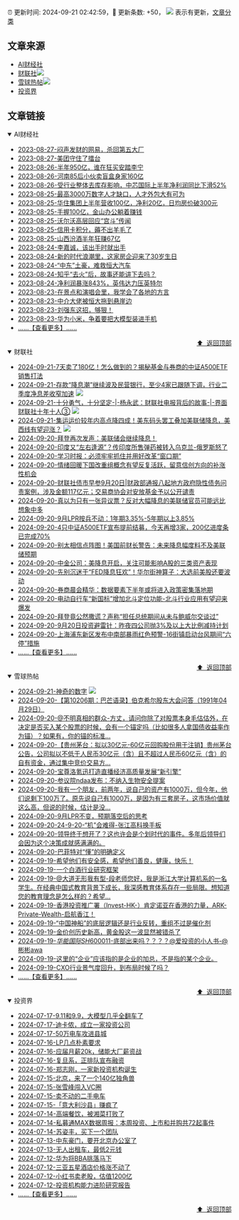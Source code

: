 ##

:alarm_clock: 更新时间: 2024-09-21 02:42:59，:rocket: 更新条数: +50， ![](/assets/dot.png) 表示有更新，[文章分类](/TAGS.md)

## 文章来源

- [AI财经社](#ai财经社)  
- [财联社](#财联社)![](/assets/dot.png)   
- [雪球热帖](#雪球热帖)![](/assets/dot.png)   
- [投资界](#投资界)  

## 文章链接

<details open>
<summary id="ai财经社">
 AI财经社
</summary>


- [2023-08-27-闷声发财的网易，杀回第五大厂](https://www.aicaijing.com.cn/article/18610)  
- [2023-08-27-美团守住了擂台](https://www.aicaijing.com.cn/article/18611)  
- [2023-08-26-半年950亿，谁在狂买安踏李宁](https://www.aicaijing.com.cn/article/18607)  
- [2023-08-26-河南85后小伙卖盲盒身家160亿](https://www.aicaijing.com.cn/article/18608)  
- [2023-08-26-受行业整体去库存影响，中芯国际上半年净利润同比下滑52%](https://www.aicaijing.com.cn/article/18609)  
- [2023-08-25-最高3000万数字人才缺口，人才外包大有可为](https://www.aicaijing.com.cn/article/18601)  
- [2023-08-25-华住集团上半年营收100亿，净利20亿，日均房价破300元](https://www.aicaijing.com.cn/article/18602)  
- [2023-08-25-手握100亿，金山办公躺着赚钱](https://www.aicaijing.com.cn/article/18603)  
- [2023-08-25-沃尔沃高层回应“宫斗”传闻](https://www.aicaijing.com.cn/article/18604)  
- [2023-08-25-信用卡积分，薅不出羊毛了](https://www.aicaijing.com.cn/article/18605)  
- [2023-08-25-山西汾酒半年狂赚67亿](https://www.aicaijing.com.cn/article/18606)  
- [2023-08-24-李嘉诚，该出手时就出手](https://www.aicaijing.com.cn/article/18596)  
- [2023-08-24-新的时代浪潮里，这家房企迎来了30岁生日](https://www.aicaijing.com.cn/article/18597)  
- [2023-08-24-“中东”土豪，难救恒大汽车](https://www.aicaijing.com.cn/article/18598)  
- [2023-08-24-知乎“去火”后，故事还能讲下去吗？](https://www.aicaijing.com.cn/article/18599)  
- [2023-08-24-净利润暴涨843%，英伟达力压英特尔](https://www.aicaijing.com.cn/article/18600)  
- [2023-08-23-在景点和演唱会里，我学会了各地的方言](https://www.aicaijing.com.cn/article/18591)  
- [2023-08-23-中介大佬被恒大拖到悬崖边](https://www.aicaijing.com.cn/article/18592)  
- [2023-08-23-刘强东这招，够狠！](https://www.aicaijing.com.cn/article/18593)  
- [2023-08-23-华为小米，争着要把大模型装进手机](https://www.aicaijing.com.cn/article/18594)  
- [......【查看更多】......](/details/AI财经社.md)

<div align="right"><a href="#文章来源">⬆ &nbsp;返回顶部</a></div>
</details>

<details open>
<summary id="财联社">
 财联社
</summary>


- [2024-09-21-7天卖了180亿！怎么做到的？揭秘基金与券商的中证A500ETF销售打法](https://www.cls.cn/detail/1804996)  
- [2024-09-21-存款“降息潮”继续波及民营银行，至少4家已跟随下调，行业二季度净息差收窄加速](https://www.cls.cn/detail/1805011) ![](/assets/new.png)  
- [2024-09-21-十分勇气，十分坚定-|-杨永武：财联社电报背后的故事-|-界面财联社十年十人③](https://www.cls.cn/detail/1804100) ![](/assets/new.png)  
- [2024-09-21-集运运价较年内高点降四成！美东码头罢工叠加美联储降息，美西线有望迎涨？](https://www.cls.cn/detail/1805026) ![](/assets/new.png)  
- [2024-09-20-拜登再次发声：美联储会继续降息！](https://www.cls.cn/detail/1803968)  
- [2024-09-20-印度又“左右逢源”？传印度所售弹药被转入乌克兰-俄罗斯怒了](https://www.cls.cn/detail/1803959)  
- [2024-09-20-学习时报：必须牢牢抓住并用好改革“窗口期”](https://www.cls.cn/detail/1803894)  
- [2024-09-20-情绪回暖下国改重组概念有望反复活跃，留意信创方向的补涨性机会](https://www.cls.cn/detail/1803890)  
- [2024-09-20-财联社债市早参9月20日|财政部通报八起地方政府隐性债务问责案例，涉及金额117亿元；交易商协会对安放基金予以公开谴责](https://www.cls.cn/detail/1803811)  
- [2024-09-20-真以为只有一张异议票？反对大幅降息的美联储官员可能远比想象中多](https://www.cls.cn/detail/1803885)  
- [2024-09-20-9月LPR按兵不动：1年期3.35%-5年期以上3.85%](https://www.cls.cn/detail/1803876)  
- [2024-09-20-4只中证A500ETF宣布提前结募，今天再增3家，200亿进度条已完成70%](https://www.cls.cn/detail/1803868)  
- [2024-09-20-别太相信点阵图！美国前财长警告：未来降息幅度料不及美联储预期](https://www.cls.cn/detail/1803826)  
- [2024-09-20-中金公司：美降息开启，关注可能影响A股的三类资产表现](https://www.cls.cn/detail/1803830)  
- [2024-09-20-先别沉迷于“FED降息狂欢”！华尔街神算子：大选前美股还要波动](https://www.cls.cn/detail/1803815)  
- [2024-09-20-券商晨会精华：数据要素下半年或将进入政策密集落地期](https://www.cls.cn/detail/1803801)  
- [2024-09-20-电动自行车“新国标”增加北斗定位功能-北斗行业应用有望迎来爆发](https://www.cls.cn/detail/1803785)  
- [2024-09-20-拜登竟公然撒谎？声称“担任总统期间从未与鲍威尔交谈过”](https://www.cls.cn/detail/1803809)  
- [2024-09-20-9月20日投资避雷针：昨夜四公司抛3%及以上大比例减持计划](https://www.cls.cn/detail/1803813)  
- [2024-09-20-上海浦东新区发布中南部暴雨红色预警-16街镇启动台风期间“六停”措施](https://www.cls.cn/detail/1803799)  
- [......【查看更多】......](/details/财联社.md)

<div align="right"><a href="#文章来源">⬆ &nbsp;返回顶部</a></div>
</details>

<details open>
<summary id="雪球热帖">
 雪球热帖
</summary>


- [2024-09-21-神奇的数字](https://xueqiu.com/6451611049/305195471) ![](/assets/new.png)  
- [2024-09-20-【第10206期：巴芒语录】伯克希尔股东大会问答（1991年04月29日）](https://xueqiu.com/4041738962/305178120)  
- [2024-09-20-@不明真相的群众-方丈，请问你除了对股票本身毛估估外，在决定是否买入某个股票的时候，会有一个锚定吗（比如很多人拿国债收益率作为锚）？如果有，你的锚的标准...](https://xueqiu.com/1409934410/305177252)  
- [2024-09-20-【贵州茅台：拟以30亿元-60亿元回购股份用于注销】贵州茅台公告，公司拟以不低于人民币30亿元（含）且不超过人民币60亿元（含）的自有资金，通过集中竞价交易方...](https://xueqiu.com/5124430882/305159277)  
- [2024-09-20-宝尊洛氪迅打造直播经济高质量发展“新引擎”](https://xueqiu.com/5773569265/305143880)  
- [2024-09-20-参议院ndaa发布：不纳入生物安全提案](https://xueqiu.com/2864315423/305136371)  
- [2024-09-20-我有一个朋友，前两年，说自己的资产有1000万，但今年，他们说剩下100万了。原先说自己有1000万，是因为有三套房子，这市场价值就这么高，但说的时候，估计是没...](https://xueqiu.com/2340719306/305075890)  
- [2024-09-20-9月LPR不变，预期落空后的思考](https://xueqiu.com/5939653998/305124837)  
- [2024-09-20-24-9-20-“机”会难得-张江高科换手板](https://xueqiu.com/8772786299/305134648)  
- [2024-09-20-领导终于想开了？这也许会是个划时代的事件。多年后领导们会因为这个决策成就感满满的。](https://xueqiu.com/1247347556/305175221)  
- [2024-09-20-巴菲特对“懂”的明确定义](https://xueqiu.com/8959246745/305156300)  
- [2024-09-19-希望他们有安全感，希望他们善良，健康，快乐！](https://xueqiu.com/1247347556/305052532)  
- [2024-09-19-一个白酒行业研究框架](https://xueqiu.com/1447889323/305040100)  
- [2024-09-19-@大道无形我有型-段老师您好，我是浙江大学计算机系的一名学生。在经典中国式教育背景下成长，我深感教育体系存在一些局限。想知道您的教育理念是怎么样的？希望...](https://xueqiu.com/8248560256/305051761)  
- [2024-09-19-香港投资推广署（Invest-HK-）肯定诺亚在香港的力量，ARK-Private-Wealth-启航香江！](https://xueqiu.com/1176849124/304994834)  
- [2024-09-19-“中国神船”的底层逻辑还是行业反转，重组不过是催化剂](https://xueqiu.com/9333565636/304976771)  
- [2024-09-19-金价创历史新高，黄金股这一波显然被错杀了](https://xueqiu.com/9210717241/304982893)  
- [2024-09-19-$华能国际SH600011$-底部出来吗？？？？@爱投资的小人书-@彬彬awa](https://xueqiu.com/2241249492/304987142)  
- [2024-09-19-这里的“企业”应该指的是企业的加总，不是指的某个企业。](https://xueqiu.com/1247347556/304989440)  
- [2024-09-19-CXO行业景气度回升，到布局时候了吗？](https://xueqiu.com/5939653998/304999403)  
- [......【查看更多】......](/details/雪球热帖.md)

<div align="right"><a href="#文章来源">⬆ &nbsp;返回顶部</a></div>
</details>

<details open>
<summary id="投资界">
 投资界
</summary>


- [2024-07-17-9.11和9.9，大模型几乎全翻车了](https://posts.careerengine.us/p/6697778c44726b29bffa3a09)  
- [2024-07-17-迪卡侬，成立一家投资公司](https://posts.careerengine.us/p/6697778c44726b29bffa3a01)  
- [2024-07-17-50万电车攻进县城](https://posts.careerengine.us/p/6697779c831e1d29eea44253)  
- [2024-07-16-LP几点朴素要求](https://posts.careerengine.us/p/669636a8720ed522248054dc)  
- [2024-07-16-应届月薪20k，储能大厂薪资战](https://posts.careerengine.us/p/669636a8720ed522248054d4)  
- [2024-07-16-复旦系，正排队宣布融资](https://posts.careerengine.us/p/66963699cb38e136a496986c)  
- [2024-07-16-郑志刚，一家新投资机构诞生](https://posts.careerengine.us/p/66963699cb38e136a4969874)  
- [2024-07-15-北京，来了一个140亿独角兽](https://posts.careerengine.us/p/6694db59a0c3ac562b61f9af)  
- [2024-07-15-张雪峰闯入VC圈](https://posts.careerengine.us/p/6694db59a0c3ac562b61f9b7)  
- [2024-07-15-卖不动的二手电车](https://posts.careerengine.us/p/6694db6836b2f1565d9b541a)  
- [2024-07-15-「意大利沙县」赚疯了](https://posts.careerengine.us/p/6694db6836b2f1565d9b5422)  
- [2024-07-14-高端餐饮，被湘菜打败了](https://posts.careerengine.us/p/6693862333c6e710d0bf9dc4)  
- [2024-07-14-私募通MAX数据周报：本周投资、上市和并购共72起事件](https://posts.careerengine.us/p/6693862333c6e710d0bf9dcc)  
- [2024-07-14-苏姿丰，买下一个团队](https://posts.careerengine.us/p/6693861481427510b2b9c123)  
- [2024-07-13-中东豪门，要开北京办公室了](https://posts.careerengine.us/p/66922794a876f80d113b51fe)  
- [2024-07-13-无人出租车，最低2元钱](https://posts.careerengine.us/p/669227b82202ae0dfac5d713)  
- [2024-07-12-华为将BBA挑落马下](https://posts.careerengine.us/p/6690a6c68082df14ead7eaac)  
- [2024-07-12-三亚五星酒店价格涨不动了](https://posts.careerengine.us/p/6690a6c68082df14ead7eaa4)  
- [2024-07-12-小红书卖老股，估值1200亿](https://posts.careerengine.us/p/6690a6b756b00014bcc00e8f)  
- [2024-07-12-投资机构能力进阶研究报告](https://posts.careerengine.us/p/6690a6b756b00014bcc00e87)  
- [......【查看更多】......](/details/投资界.md)

<div align="right"><a href="#文章来源">⬆ &nbsp;返回顶部</a></div>
</details>
